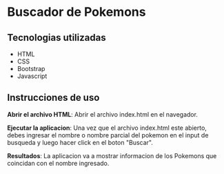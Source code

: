 # Buscador de Pokemons

## Tecnologias utilizadas
- HTML 
- CSS 
- Bootstrap 
- Javascript

## Instrucciones de uso

**Abrir el archivo HTML**: Abrir el archivo index.html en el navegador.

**Ejecutar la aplicacion**: Una vez que el archivo index.html este abierto, debes ingresar el nombre o nombre parcial del pokemon en el input de busqueda y luego hacer click en el boton "Buscar".

**Resultados**: La aplicacion va a mostrar informacion de los Pokemons que coincidan con el nombre ingresado.
